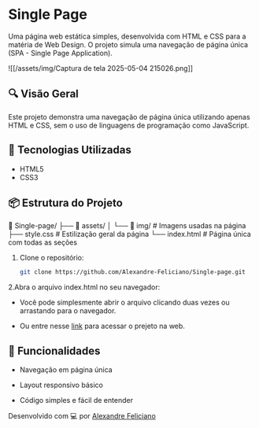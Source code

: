 # Single Page

Uma página web estática simples, desenvolvida com HTML e CSS para a matéria de Web Design. O projeto simula uma navegação de página única (SPA - Single Page Application). 

![[/assets/img/Captura de tela 2025-05-04 215026.png]]

## 🔍 Visão Geral

Este projeto demonstra uma navegação de página única utilizando apenas HTML e CSS, sem o uso de linguagens de programação como JavaScript.

## 🚀 Tecnologias Utilizadas

- HTML5
- CSS3

## 📦 Estrutura do Projeto

📁 Single-page/
├── 📁 assets/
│ └── 📁 img/ # Imagens usadas na página
├── style.css # Estilização geral da página
└── index.html # Página única com todas as seções

1. Clone o repositório:

   ```bash
   git clone https://github.com/Alexandre-Feliciano/Single-page.git
   ```

2.Abra o arquivo index.html no seu navegador:

- Você pode simplesmente abrir o arquivo clicando duas vezes ou arrastando para o navegador.

- Ou entre nesse [link](https://alexandre-feliciano.github.io/Single-page/) para acessar o prejeto na web.


## 📌 Funcionalidades

- Navegação em página única

- Layout responsivo básico

- Código simples e fácil de entender

Desenvolvido com 💻 por [Alexandre Feliciano](https://github.com/Alexandre-Feliciano)
